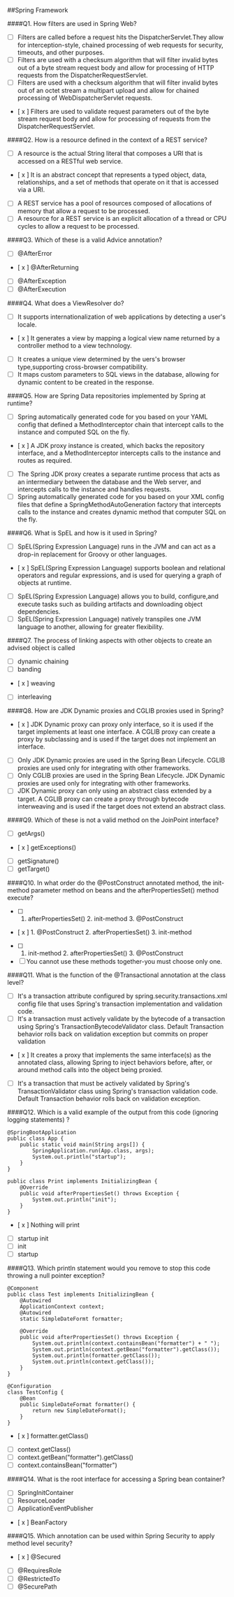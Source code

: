 ##Spring Framework

####Q1. How filters are used in Spring Web?
- [  ] Filters are called before a request hits the DispatcherServlet.They allow for interception-style, chained processing of web requests for security, timeouts, and other purposes.
- [  ] Filters are used with a checksum algorithm that will filter invalid bytes out of a byte stream request body and allow for processing of HTTP requests from the DispatcherRequestServlet.
- [  ] Filters are used with a checksum algorithm that will filter invalid bytes out of an octet stream a multipart upload and allow for chained processing of WebDispatcherServlet requests.
- [ x ] Filters are used to validate request parameters out of the byte stream request body and allow for processing of requests from the DispatcherRequestServlet.

####Q2. How is a resource defined in the context of a REST service?
- [  ] A resource is the actual String literal that composes a URI that is accessed on a RESTful web service.
- [ x ] It is an abstract concept that represents a typed object, data, relationships, and a set of methods that operate on it that is accessed via a URI.
- [  ] A REST service has a pool of resources composed of allocations of memory that allow a request to be processed.
- [  ] A resource for a REST service is an explicit allocation of a thread or CPU cycles to allow a request to be processed.

####Q3. Which of these is a valid Advice annotation?
- [  ] @AfterError
- [ x ] @AfterReturning
- [  ] @AfterException
- [  ] @AfterExecution

####Q4. What does a ViewResolver do?
- [  ] It supports internationalization of web applications by detecting a user's locale.
- [ x ] It generates a view by mapping a logical view name returned by a controller method to a view technology.
- [  ] It creates a unique view determined by the uers's browser type,supporting cross-browser compatibility.
- [  ] It maps custom parameters to SQL views in the database, allowing for dynamic content to be created in the response.

####Q5. How are Spring Data repositories implemented by Spring at runtime?
- [  ] Spring automatically generated code for you based on your YAML config that defined a MethodInterceptor chain that intercept calls to the instance and computed SQL on the fly.
- [ x ] A JDK proxy instance is created, which backs the repository interface, and a MethodInterceptor intercepts calls to the instance and routes as required.
- [  ] The Spring JDK proxy creates a separate runtime process that acts as an intermediary between the database and the Web server, and intercepts calls to the instance and handles requests.
- [  ] Spring automatically generated code for you based on your XML config files that define a SpringMethodAutoGeneration factory that intercepts calls to the instance and creates dynamic method that computer SQL on the fly.

####Q6. What is SpEL and how is it used in Spring?
- [  ] SpEL(Spring Expression Language) runs in the JVM and can act as a drop-in replacement for Groovy or other languages.
- [ x ] SpEL(Spring Expression Language) supports boolean and relational operators and regular expressions, and is used for querying a graph of objects at runtime.
- [  ] SpEL(Spring Expression Language) allows you to build, configure,and execute tasks such as building artifacts and downloading object dependencies.
- [  ] SpEL(Spring Expression Language) natively transpiles one JVM language to another, allowing for greater flexibility.

####Q7. The process of linking aspects with other objects to create an advised object is called
- [  ] dynamic chaining
- [  ] banding
- [ x ] weaving
- [  ] interleaving

####Q8. How are JDK Dynamic proxies and CGLIB proxies used in Spring?
- [ x ] JDK Dynamic proxy can proxy only interface, so it is used if the target implements at least one interface. A CGLIB proxy can create a proxy by subclassing and is used if the target does not implement an interface.
- [  ] Only JDK Dynamic proxies are used in the Spring Bean Lifecycle. CGLIB proxies are used only for integrating with other frameworks.
- [  ] Only CGLIB proxies are used in the Spring Bean Lifecycle. JDK Dynamic proxies are used only for integrating with other frameworks.
- [  ] JDK Dynamic proxy can only using an abstract class extended by a target. A CGLIB proxy can create a proxy through bytecode interweaving and is used if the target does not extend an abstract class.

####Q9. Which of these is not a valid method on the JoinPoint interface?
- [  ] getArgs()
- [ x ] getExceptions()
- [  ] getSignature()
- [  ] getTarget()

####Q10. In what order do the @PostConstruct annotated method, the init-method parameter method on beans and the afterPropertiesSet() method execute?
- [  ] 1. afterPropertiesSet()
       2. init-method
       3. @PostConstruct
- [ x ] 1. @PostConstruct
       2. afterPropertiesSet()
       3. init-method
- [  ] 1. init-method
       2. afterPropertiesSet()
       3. @PostConstruct
- [  ] You cannot use these methods together-you must choose only one.

####Q11. What is the function of the @Transactional annotation at the class level?
- [  ] It's a transaction attribute configured by spring.security.transactions.xml config file that uses Spring's transaction implementation and validation code.
- [  ] It's a transaction must actively validate by the bytecode of a transaction using Spring's TransactionBytecodeValidator class. Default Transaction behavior rolls back on validation exception but commits on proper validation
- [ x ] It creates a proxy that implements the same interface(s) as the annotated class, allowing Spring to inject behaviors before, after, or around method calls into the object being proxied.
- [  ] It's a transaction that must be actively validated by Spring's TransactionValidator class using Spring's transaction validation code. Default Transaction behavior rolls back on validation exception.

####Q12. Which is a valid example of the output from this code (ignoring logging statements) ?
```
@SpringBootApplication
public class App {
    public static void main(String args[]) {
        SpringApplication.run(App.class, args);
        System.out.println("startup");
    }
}

public class Print implements InitializingBean {
    @Override
    public void afterPropertiesSet() throws Exception {
        System.out.println("init");
    }
}    

```
- [ x ] Nothing will print
- [  ] startup
       init
- [  ] init
- [  ] startup

####Q13. Which println statement would you remove to stop this code throwing a null pointer exception?
```
@Component
public class Test implements InitializingBean {
    @Autowired
    ApplicationContext context;
    @Autowired
    static SimpleDateFormt formatter;
    
    @Override
    public void afterPropertiesSet() throws Exception {
        System.out.println(context.containsBean("formatter") + " ");
        System.out.println(context.getBean("formatter").getClass());
        System.out.println(formatter.getClass());
        System.out.println(context.getClass());
    }
}

@Configuration
class TestConfig {
    @Bean
    public SimpleDateFormat formatter() {
        return new SimpleDateFormat();
    }
}

```
- [ x ] formatter.getClass()
- [  ] context.getClass()
- [  ] context.getBean("formatter").getClass()
- [  ] context.containsBean("formatter")

####Q14. What is the root interface for accessing a Spring bean container?
- [  ] SpringInitContainer
- [  ] ResourceLoader
- [  ] ApplicationEventPublisher
- [ x ] BeanFactory

####Q15. Which annotation can be used within Spring Security to apply method level security?
- [ x ] @Secured
- [  ] @RequiresRole
- [  ] @RestrictedTo
- [  ] @SecurePath